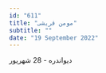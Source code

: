 ```yaml
---
id: "611"
title: "مومن قریشی"
subtitle: ""
date: "19 September 2022"
---
```


دیواندره - 28 شهریور 
